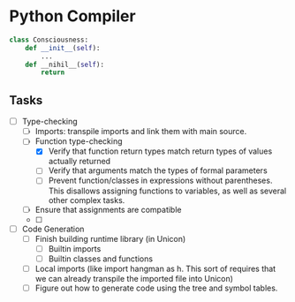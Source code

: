 # Python Compiler
```python
class Consciousness:
    def __init__(self):
        ...
    def __nihil__(self):
        return 
```

## Tasks
- [ ] Type-checking
    - [ ] Imports: transpile imports and link them with main source. 
    - [ ] Function type-checking
        - [x] Verify that function return types match return types of values actually returned
        - [ ] Verify that arguments match the types of formal parameters
        - [ ] Prevent function/classes in expressions without parentheses. This disallows 
              assigning functions to variables, as well as several other complex tasks.
    - [ ] Ensure that assignments are compatible
    - [ ] 
- [ ] Code Generation
    - [ ] Finish building runtime library (in Unicon)
        - [ ] Builtin imports
        - [ ] Builtin classes and functions
    - [ ] Local imports (like import hangman as h. This sort of requires that we can 
          already transpile the imported file into Unicon)
    - [ ] Figure out how to generate code using the tree and symbol tables.
